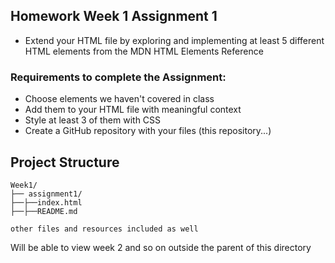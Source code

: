 ## Homework Week 1 Assignment 1

- Extend your HTML file by exploring and implementing at least 5 different HTML elements from the MDN HTML Elements Reference

### Requirements to complete the Assignment:
- Choose elements we haven't covered in class
- Add them to your HTML file with meaningful context
- Style at least 3 of them with CSS
- Create a GitHub repository with your files (this repository...)

## Project Structure

```
Week1/
├── assignment1/
├──├──index.html
├──├──README.md

other files and resources included as well
```
Will be able to view week 2 and so on outside the parent of this directory
